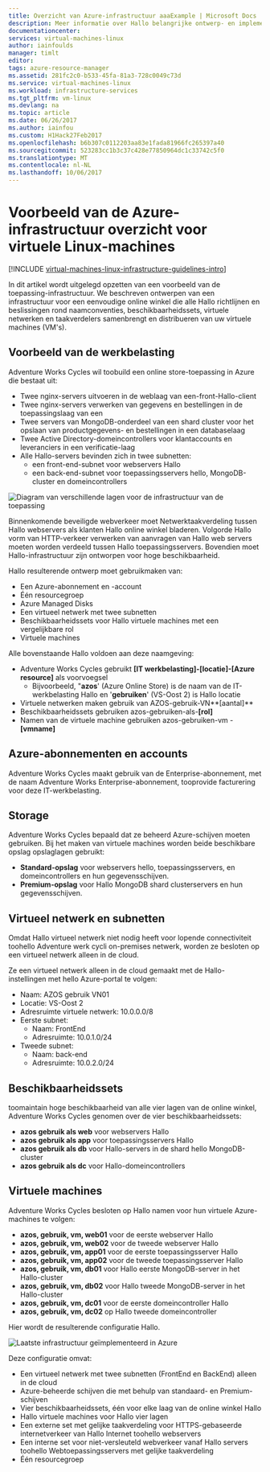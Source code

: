```yaml
---
title: Overzicht van Azure-infrastructuur aaaExample | Microsoft Docs
description: Meer informatie over Hallo belangrijke ontwerp- en implementatiestappen richtlijnen voor het implementeren van een voorbeeld van de infrastructuur in Azure.
documentationcenter: 
services: virtual-machines-linux
author: iainfoulds
manager: timlt
editor: 
tags: azure-resource-manager
ms.assetid: 281fc2c0-b533-45fa-81a3-728c0049c73d
ms.service: virtual-machines-linux
ms.workload: infrastructure-services
ms.tgt_pltfrm: vm-linux
ms.devlang: na
ms.topic: article
ms.date: 06/26/2017
ms.author: iainfou
ms.custom: H1Hack27Feb2017
ms.openlocfilehash: b6b307c0112203aa83e1fada81966fc265397a40
ms.sourcegitcommit: 523283cc1b3c37c428e77850964dc1c33742c5f0
ms.translationtype: MT
ms.contentlocale: nl-NL
ms.lasthandoff: 10/06/2017
---
```

# <a name="example-azure-infrastructure-walkthrough-for-linux-vms"></a>Voorbeeld van de Azure-infrastructuur overzicht voor virtuele Linux-machines

[!INCLUDE [virtual-machines-linux-infrastructure-guidelines-intro](../../../includes/virtual-machines-linux-infrastructure-guidelines-intro.md)]

In dit artikel wordt uitgelegd opzetten van een voorbeeld van de toepassing-infrastructuur. We beschreven ontwerpen van een infrastructuur voor een eenvoudige online winkel die alle Hallo richtlijnen en beslissingen rond naamconventies, beschikbaarheidssets, virtuele netwerken en taakverdelers samenbrengt en distribueren van uw virtuele machines (VM's).

## <a name="example-workload"></a>Voorbeeld van de werkbelasting
Adventure Works Cycles wil toobuild een online store-toepassing in Azure die bestaat uit:

* Twee nginx-servers uitvoeren in de weblaag van een-front-Hallo-client
* Twee nginx-servers verwerken van gegevens en bestellingen in de toepassingslaag van een
* Twee servers van MongoDB-onderdeel van een shard cluster voor het opslaan van productgegevens- en bestellingen in een databaselaag
* Twee Active Directory-domeincontrollers voor klantaccounts en leveranciers in een verificatie-laag
* Alle Hallo-servers bevinden zich in twee subnetten:
  * een front-end-subnet voor webservers Hallo 
  * een back-end-subnet voor toepassingsservers hello, MongoDB-cluster en domeincontrollers

![Diagram van verschillende lagen voor de infrastructuur van de toepassing](./media/infrastructure-example/example-tiers.png)

Binnenkomende beveiligde webverkeer moet Netwerktaakverdeling tussen Hallo webservers als klanten Hallo online winkel bladeren. Volgorde Hallo vorm van HTTP-verkeer verwerken van aanvragen van Hallo web servers moeten worden verdeeld tussen Hallo toepassingsservers. Bovendien moet Hallo-infrastructuur zijn ontworpen voor hoge beschikbaarheid.

Hallo resulterende ontwerp moet gebruikmaken van:

* Een Azure-abonnement en -account
* Één resourcegroep
* Azure Managed Disks
* Een virtueel netwerk met twee subnetten
* Beschikbaarheidssets voor Hallo virtuele machines met een vergelijkbare rol
* Virtuele machines

Alle bovenstaande Hallo voldoen aan deze naamgeving:

* Adventure Works Cycles gebruikt **[IT werkbelasting]-[locatie]-[Azure resource]** als voorvoegsel
  * Bijvoorbeeld, "**azos**' (Azure Online Store) is de naam van de IT-werkbelasting Hallo en '**gebruiken**' (VS-Oost 2) is Hallo locatie
* Virtuele netwerken maken gebruik van AZOS-gebruik-VN**[aantal]**
* Beschikbaarheidssets gebruiken azos-gebruiken-als-**[rol]**
* Namen van de virtuele machine gebruiken azos-gebruiken-vm -**[vmname]**

## <a name="azure-subscriptions-and-accounts"></a>Azure-abonnementen en accounts
Adventure Works Cycles maakt gebruik van de Enterprise-abonnement, met de naam Adventure Works Enterprise-abonnement, tooprovide facturering voor deze IT-werkbelasting.

## <a name="storage"></a>Storage
Adventure Works Cycles bepaald dat ze beheerd Azure-schijven moeten gebruiken. Bij het maken van virtuele machines worden beide beschikbare opslag opslaglagen gebruikt:

* **Standard-opslag** voor webservers hello, toepassingsservers, en domeincontrollers en hun gegevensschijven.
* **Premium-opslag** voor Hallo MongoDB shard clusterservers en hun gegevensschijven.

## <a name="virtual-network-and-subnets"></a>Virtueel netwerk en subnetten
Omdat Hallo virtueel netwerk niet nodig heeft voor lopende connectiviteit toohello Adventure werk cycli on-premises netwerk, worden ze besloten op een virtueel netwerk alleen in de cloud.

Ze een virtueel netwerk alleen in de cloud gemaakt met de Hallo-instellingen met hello Azure-portal te volgen:

* Naam: AZOS gebruik VN01
* Locatie: VS-Oost 2
* Adresruimte virtuele netwerk: 10.0.0.0/8
* Eerste subnet:
  * Naam: FrontEnd
  * Adresruimte: 10.0.1.0/24
* Tweede subnet:
  * Naam: back-end
  * Adresruimte: 10.0.2.0/24

## <a name="availability-sets"></a>Beschikbaarheidssets
toomaintain hoge beschikbaarheid van alle vier lagen van de online winkel, Adventure Works Cycles genomen over de vier beschikbaarheidssets:

* **azos gebruik als web** voor webservers Hallo
* **azos gebruik als app** voor toepassingsservers Hallo
* **azos gebruik als db** voor Hallo-servers in de shard hello MongoDB-cluster
* **azos gebruik als dc** voor Hallo-domeincontrollers

## <a name="virtual-machines"></a>Virtuele machines
Adventure Works Cycles besloten op Hallo namen voor hun virtuele Azure-machines te volgen:

* **azos, gebruik, vm, web01** voor de eerste webserver Hallo
* **azos, gebruik, vm, web02** voor de tweede webserver Hallo
* **azos, gebruik, vm, app01** voor de eerste toepassingsserver Hallo
* **azos, gebruik, vm, app02** voor de tweede toepassingsserver Hallo
* **azos, gebruik, vm, db01** voor Hallo eerste MongoDB-server in het Hallo-cluster
* **azos, gebruik, vm, db02** voor Hallo tweede MongoDB-server in het Hallo-cluster
* **azos, gebruik, vm, dc01** voor de eerste domeincontroller Hallo
* **azos, gebruik, vm, dc02** op Hallo tweede domeincontroller

Hier wordt de resulterende configuratie Hallo.

![Laatste infrastructuur geïmplementeerd in Azure](./media/infrastructure-example/example-config.png)

Deze configuratie omvat:

* Een virtueel netwerk met twee subnetten (FrontEnd en BackEnd) alleen in de cloud
* Azure-beheerde schijven die met behulp van standaard- en Premium-schijven
* Vier beschikbaarheidssets, één voor elke laag van de online winkel Hallo
* Hallo virtuele machines voor Hallo vier lagen
* Een externe set met gelijke taakverdeling voor HTTPS-gebaseerde internetverkeer van Hallo Internet toohello webservers
* Een interne set voor niet-versleuteld webverkeer vanaf Hallo servers toohello Webtoepassingsservers met gelijke taakverdeling
* Één resourcegroep
